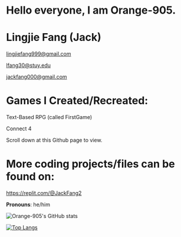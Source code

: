 # Hello everyone, I am Orange-905. 

# Lingjie Fang (Jack)

lingjiefang999@gmail.com

lfang30@stuy.edu

jackfang000@gmail.com


# Games I Created/Recreated: 

Text-Based RPG (called FirstGame)

Connect 4

Scroll down at this Github page to view.


# More coding projects/files can be found on:

https://replit.com/@JackFang2


**Pronouns**: he/him

![Orange-905's GitHub stats](https://github-readme-stats.vercel.app/api?username=Orange-905&show_icons=true&theme=tokyonight)

[![Top Langs](https://github-readme-stats.vercel.app/api/top-langs/?username=Orange-905&show_icons=true&theme=tokyonight)](https://github.com/Orange-905/github-readme-stats)
